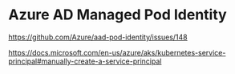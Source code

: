 # Azure AD Managed Pod Identity

https://github.com/Azure/aad-pod-identity/issues/148

https://docs.microsoft.com/en-us/azure/aks/kubernetes-service-principal#manually-create-a-service-principal